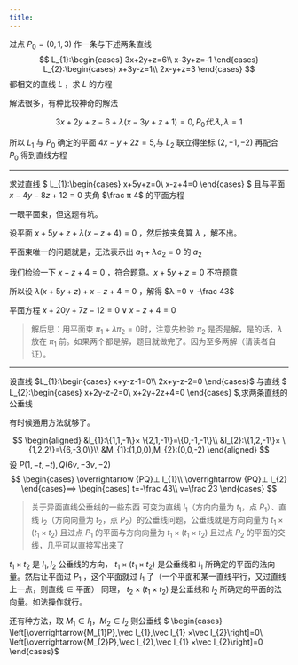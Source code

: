 ```yaml
---
title: 
---
```


过点 $P_{0}=(0,1,3)$ 作一条与下述两条直线
$$
L_{1}:\begin{cases}
3x+2y+z=6\\
x-3y+z=-1
\end{cases}
L_{2}:\begin{cases}
x+3y-z=1\\
2x-y+z=3
\end{cases}
$$
都相交的直线 $L$ ，求 $L$ 的方程

解法很多，有种比较神奇的解法

$$
3x+2y+z-6+λ (x-3y+z+1)=0,P_{0}代入,λ =1
$$

所以 $L_{1}$ 与 $P_{0}$ 确定的平面 $4x-y+2z=5$,与 $L_{2}$ 联立得坐标 $(2,-1,-2)$ 再配合 $P_{0}$ 得到直线方程

---

求过直线 $
L_{1}:\begin{cases}
x+5y+z=0\\
x-z+4=0
\end{cases}
$ 且与平面 $x-4y-8z+12=0$ 夹角 $\frac π 4$ 的平面方程

一眼平面束，但这题有坑。

设平面 $x+5y+z+λ (x-z+4)=0$ ，然后按夹角算 $λ$ ，解不出。

平面束唯一的问题就是，无法表示出 $a_{1}+λ a_{2}=0$ 的 $a_{2}$

我们检验一下 $x-z+4=0$ ，符合题意。$x+5y+z=0$ 不符题意

所以设 $λ (x+5y+z)+x-z+4=0$ ，解得 $λ =0 ∨  -\frac 43$

平面方程 $x+20y+7z-12=0  ∨  x-z+4=0$

>解后思：用平面束 $π_1+λ π_2=0$时，注意先检验 $π_2$ 是否是解，是的话，$λ$ 放在 $π_1$ 前。如果两个都是解，题目就做完了。因为至多两解（请读者自证）。

---

设直线 $L_{1}:\begin{cases}
x+y-z-1=0\\
2x+y-z-2=0
\end{cases}$ 与直线 $
L_{2}:\begin{cases}
x+2y-z-2=0\\
x+2y+2z+4=0
\end{cases}
$,求两条直线的公垂线

有时候通用方法就够了。

$$
\begin{aligned}
&l_{1}:\{1,1,-1\}× \{2,1,-1\}=\{0,-1,-1\}\\
&l_{2}:\{1,2,-1\}× \{1,2,2\}=\{6,-3,0\}\\
&M_{1}:(1,0,0),M_{2}:(0,0,-2)
\end{aligned}
$$
设 $P(1,-t,-t),Q(6v,-3v,-2)$
$$
\begin{cases}
\overrightarrow {PQ}⊥ l_{1}\\
\overrightarrow {PQ}⊥ l_{2}
\end{cases}⟹
\begin{cases}
t=-\frac 43\\
v=\frac 23
\end{cases}
$$

>关于异面直线公垂线的一些东西
可变为直线 $l_{1}$（方向向量为 $t_{1}$，点 $P_{1}$）、直线 $l_{2}$（方向向量为 $t_{2}$，点 $P_{2}$）的公垂线问题，公垂线就是方向向量为 $t_{1}×(t_{1}×t_{2})$ 且过点 $P_{1}$ 的平面与方向向量为 $t_{1}×(t_{1}×t_{2})$ 且过点 $P_{2}$ 的平面的交线，几乎可以直接写出来了

$t_{1}×t_{2}$ 是 $l_{1},l_{2}$ 公垂线的方向， $t_{1}×(t_{1}×t_{2})$ 是公垂线和 $l_{1}$ 所确定的平面的法向量。然后让平面过 $P_{1}$ ，这个平面就过 $l_{1}$ 了（一个平面和某一直线平行，又过直线上一点，则直线 $∈$ 平面）
同理， $t_{2}×(t_{1}×t_{2})$ 是公垂线和 $l_{2}$ 所确定的平面的法向量。如法操作就行。

还有种方法，取 $M_{1}∈ l_{1}，M_{2}∈ l_{2}$
则公垂线 $
\begin{cases}
\left[\overrightarrow{M_{1}P},\vec l_{1},\vec l_{1} ×\vec l_{2}\right]=0\\
\left[\overrightarrow{M_{2}P},\vec l_{2},\vec l_{1} ×\vec l_{2}\right]=0
\end{cases}$
